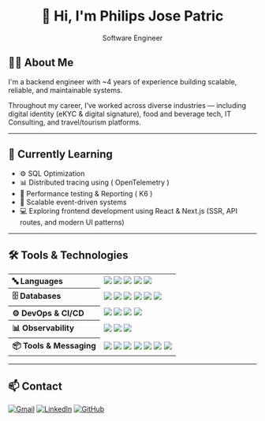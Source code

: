 <h1 align="center">👋 Hi, I'm Philips Jose Patric</h1>
<p align="center">Software Engineer</p>


## 🧑‍💻 About Me

I'm a backend engineer with ~4 years of experience building scalable, reliable, and maintainable systems.

Throughout my career, I’ve worked across diverse industries — including digital identity (eKYC & digital signature), food and beverage tech, IT Consulting, and travel/tourism platforms.

---

## 🚀 Currently Learning

- ⚙️ SQL Optimization
- 📊 Distributed tracing using ( OpenTelemetry )
- 🔁 Performance testing & Reporting ( K6 )
- 📡 Scalable event-driven systems
- 💻 Exploring frontend development using React & Next.js (SSR, API routes, and modern UI patterns)
---

## 🛠 Tools & Technologies

<table>
  <tr>
    <th align="left">🔤 Languages</th>
    <td>
      <img src="https://img.shields.io/badge/Go-00ADD8?style=for-the-badge&logo=go&logoColor=white" />
      <img src="https://img.shields.io/badge/Python-FFD43B?style=for-the-badge&logo=python&logoColor=blue" />
      <img src="https://img.shields.io/badge/JavaScript-F7DF1E?style=for-the-badge&logo=javascript&logoColor=black" />
      <img src="https://img.shields.io/badge/Ruby-CC342D?style=for-the-badge&logo=ruby&logoColor=white" />
      <img src="https://img.shields.io/badge/PHP-777BB4?style=for-the-badge&logo=php&logoColor=white" />
    </td>
  </tr>
  <tr>
    <th align="left">🗄 Databases</th>
    <td>
      <img src="https://img.shields.io/badge/MySQL-005C84?style=for-the-badge&logo=mysql&logoColor=white" />
      <img src="https://img.shields.io/badge/PostgreSQL-316192?style=for-the-badge&logo=postgresql&logoColor=white" />
      <img src="https://img.shields.io/badge/SQL%20Server-CC2927?style=for-the-badge&logo=microsoftsqlserver&logoColor=white" />
      <img src="https://img.shields.io/badge/MongoDB-4EA94B?style=for-the-badge&logo=mongodb&logoColor=white" />
      <img src="https://img.shields.io/badge/Redis-DC382D?style=for-the-badge&logo=redis&logoColor=white" />
      <img src="https://img.shields.io/badge/Elasticsearch-005571?style=for-the-badge&logo=elasticsearch&logoColor=white" />
    </td>
  </tr>
  <tr>
    <th align="left">⚙️ DevOps & CI/CD</th>
    <td>
      <img src="https://img.shields.io/badge/GitHub_Actions-2088FF?style=for-the-badge&logo=githubactions&logoColor=white" />
      <img src="https://img.shields.io/badge/Jenkins-D24939?style=for-the-badge&logo=jenkins&logoColor=white" />
      <img src="https://img.shields.io/badge/Docker-2496ED?style=for-the-badge&logo=docker&logoColor=white" />
      <img src="https://img.shields.io/badge/Kubernetes-326CE5?style=for-the-badge&logo=kubernetes&logoColor=white" />
    </td>
  </tr>
  <tr>
    <th align="left">📊 Observability</th>
    <td>
      <img src="https://img.shields.io/badge/Grafana-F46800?style=for-the-badge&logo=grafana&logoColor=white" />
      <img src="https://img.shields.io/badge/Datadog-632CA6?style=for-the-badge&logo=datadog&logoColor=white" />
      <img src="https://img.shields.io/badge/OpenTelemetry-3B4CE1?style=for-the-badge&logo=opentelemetry&logoColor=white" />
    </td>
  </tr>
  <tr>
    <th align="left">📦 Tools & Messaging</th>
    <td>
      <img src="https://img.shields.io/badge/Kafka-231F20?style=for-the-badge&logo=apachekafka&logoColor=white" />
      <img src="https://img.shields.io/badge/RabbitMQ-FF6600?style=for-the-badge&logo=rabbitmq&logoColor=white" />
      <img src="https://img.shields.io/badge/k6-7D64FF?style=for-the-badge&logo=k6&logoColor=white" />
      <img src="https://img.shields.io/badge/Postman-FF6C37?style=for-the-badge&logo=postman&logoColor=white" />
      <img src="https://img.shields.io/badge/VS%20Code-007ACC?style=for-the-badge&logo=visualstudiocode&logoColor=white" />
      <img src="https://img.shields.io/badge/Ubuntu-E95420?style=for-the-badge&logo=ubuntu&logoColor=white" />
      <img src="https://img.shields.io/badge/Windows-0078D6?style=for-the-badge&logo=windows&logoColor=white" />
    </td>
  </tr>
</table>

---

## 📫 Contact

[![Gmail](https://img.shields.io/badge/-philipsjp12@gmail.com-c14438?style=flat&logo=Gmail&logoColor=white)](mailto:philipsjp12@gmail.com)
[![LinkedIn](https://img.shields.io/badge/-philipsjosepatric-0072b1?style=flat&logo=Linkedin&logoColor=white)](https://www.linkedin.com/in/philips-jose-patric-31248716b/)
[![GitHub](https://img.shields.io/badge/-philipsjp26-grey?style=flat&logo=github&logoColor=white)](https://github.com/philipsjp26)
